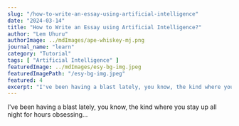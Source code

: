 ```yaml
---
slug: "/how-to-write-an-essay-using-artificial-intelligence"
date: "2024-03-14"
title: "How to Write an Essay using Artificial Intelligence?"
author: "Lem Uhuru"
authorImage: ../mdImages/ape-whiskey-mj.png
journal_name: "learn"
category: "Tutorial"
tags: [ "Artificial Intelligence" ]
featuredImage: ../mdImages/esy-bg-img.jpeg
featuredImagePath: "/esy-bg-img.jpeg"
featured: 4
excerpt: "I've been having a blast lately, you know, the kind where you stay up all night for hours obsessing over a brand new toy and it's all due to MidJourney..."
---
```


I've been having a blast lately, you know, the kind where you stay up all night for hours obsessing...
